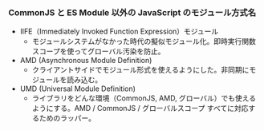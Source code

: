 ### CommonJS と ES Module 以外の JavaScript のモジュール方式名

- IIFE（Immediately Invoked Function Expression）モジュール
  - モジュールシステムがなかった時代の擬似モジュール化。即時実行関数スコープを使ってグローバル汚染を防止。
- AMD (Asynchronous Module Definition)
  - クライアントサイドでモジュール形式を使えるようにした。非同期にモジュールを読み込む。
- UMD (Universal Module Definition)
  - ライブラリをどんな環境（CommonJS, AMD, グローバル）でも使えるようにする。AMD / CommonJS / グローバルスコープ すべてに対応するためのラッパー。

